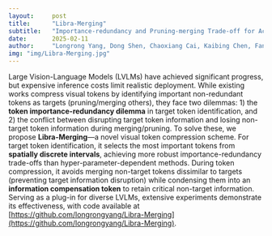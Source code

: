 ```yaml
---
layout:     post
title:      "Libra-Merging"
subtitle:   "Importance-redundancy and Pruning-merging Trade-off for Acceleration Plug-in in Large Vision-Language Model"
date:       2025-02-11
author:     "Longrong Yang, Dong Shen, Chaoxiang Cai, Kaibing Chen, Fan Yang, Tingting Gao, Di Zhang, Xi Li"
img: "img/Libra-Merging.jpg"
---
```


Large Vision-Language Models (LVLMs) have achieved significant progress, but expensive inference costs limit realistic deployment. While existing works compress visual tokens by identifying important non-redundant tokens as targets (pruning/merging others), they face two dilemmas: 1) the **token importance-redundancy dilemma** in target token identification, and 2) the conflict between disrupting target token information and losing non-target token information during merging/pruning. To solve these, we propose **Libra-Merging**—a novel visual token compression scheme. For target token identification, it selects the most important tokens from **spatially discrete intervals**, achieving more robust importance-redundancy trade-offs than hyper-parameter-dependent methods. During token compression, it avoids merging non-target tokens dissimilar to targets (preventing target information disruption) while condensing them into an **information compensation token** to retain critical non-target information. Serving as a plug-in for diverse LVLMs, extensive experiments demonstrate its effectiveness, with code available at [https://github.com/longrongyang/Libra-Merging](https://github.com/longrongyang/Libra-Merging).

